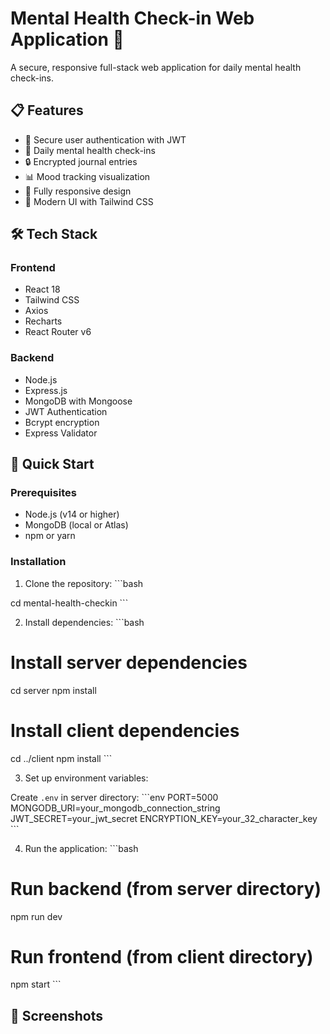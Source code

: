 # Mental Health Check-in Web Application 🧠

A secure, responsive full-stack web application for daily mental health check-ins.


## 📋 Features

- 🔐 Secure user authentication with JWT
- 📝 Daily mental health check-ins
- 🔒 Encrypted journal entries
- 📊 Mood tracking visualization
- 📱 Fully responsive design
- 🎨 Modern UI with Tailwind CSS

## 🛠️ Tech Stack

### Frontend
- React 18
- Tailwind CSS
- Axios
- Recharts
- React Router v6

### Backend
- Node.js
- Express.js
- MongoDB with Mongoose
- JWT Authentication
- Bcrypt encryption
- Express Validator

## 🚀 Quick Start

### Prerequisites
- Node.js (v14 or higher)
- MongoDB (local or Atlas)
- npm or yarn

### Installation

1. Clone the repository:
\`\`\`bash

cd mental-health-checkin
\`\`\`

2. Install dependencies:
\`\`\`bash
# Install server dependencies
cd server
npm install

# Install client dependencies
cd ../client
npm install
\`\`\`

3. Set up environment variables:

Create `.env` in server directory:
\`\`\`env
PORT=5000
MONGODB_URI=your_mongodb_connection_string
JWT_SECRET=your_jwt_secret
ENCRYPTION_KEY=your_32_character_key
\`\`\`

4. Run the application:
\`\`\`bash
# Run backend (from server directory)
npm run dev

# Run frontend (from client directory)
npm start
\`\`\`

## 📱 Screenshots







